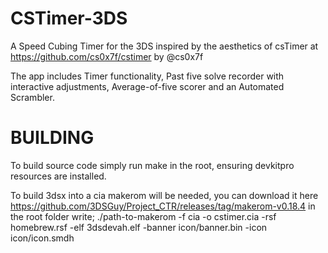 # CSTimer-3DS
A Speed Cubing Timer for the 3DS inspired by the aesthetics of csTimer at
https://github.com/cs0x7f/cstimer by @cs0x7f

The app includes Timer functionality, Past five solve recorder with interactive adjustments, Average-of-five scorer and an Automated Scrambler.

# BUILDING
To build source code simply run make in the root, ensuring devkitpro resources are installed.

To build 3dsx into a cia makerom will be needed, you can download it here https://github.com/3DSGuy/Project_CTR/releases/tag/makerom-v0.18.4
in the root folder write;
  ./path-to-makerom -f cia -o cstimer.cia -rsf homebrew.rsf -elf 3dsdevah.elf -banner icon/banner.bin -icon icon/icon.smdh

